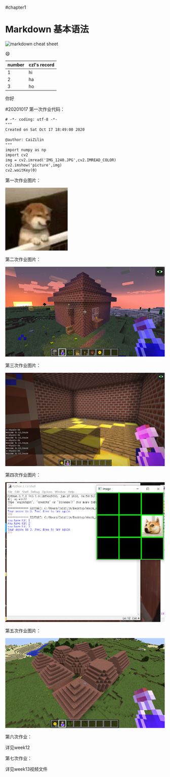 #chapter1
# Markdown 基本语法
![markdown cheat sheet](https://github.com/shiep18/EIS2020/blob/master/markdowncheatsheet.JPG)

:smile:

|number|czl's record|
|-----------|-----------|
|1|hi|
|2|ha|
|3|ho|

你好

#20201017 
第一次作业代码：
~~~
# -*- coding: utf-8 -*-
"""
Created on Sat Oct 17 18:49:00 2020

@author: CaiZilin
"""
import numpy as np
import cv2
img = cv2.imread('IMG_1240.JPG',cv2.IMREAD_COLOR)
cv2.imshow('picture',img)
cv2.waitKey(0)
~~~

第一次作业图片：

![markdown cheat sheet](https://github.com/ophwsjtu18/ohw20f/blob/main/caizilin/IMG_1240.JPG?raw=true)

第二次作业图片：

![markdown cheat sheet](https://github.com/ophwsjtu18/ohw20f/blob/main/caizilin/second%20assignment%20house.png)

第三次作业图片：

![markdown cheat sheet](https://github.com/ophwsjtu18/ohw20f/blob/main/caizilin/week8/floor%20and%20name.png)

第四次作业图片：

![markdown cheat sheet](https://github.com/ophwsjtu18/ohw20f/blob/main/caizilin/week9/results.PNG)

第五次作业图片：

![markdown cheat sheet](https://github.com/ophwsjtu18/ohw20f/blob/main/caizilin/week11/houseseries.png)

第六次作业：

详见week12

第七次作业：

详见week13视频文件
